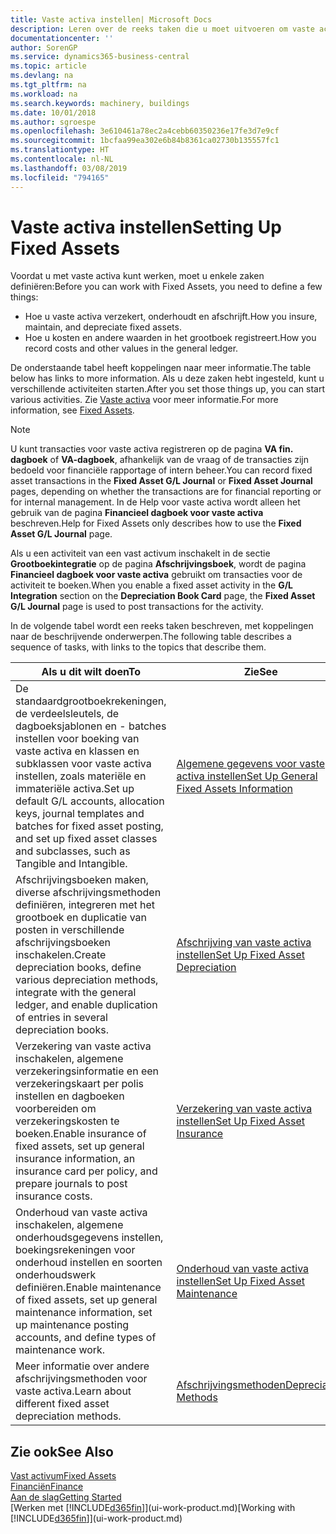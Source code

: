 ```yaml
---
title: Vaste activa instellen| Microsoft Docs
description: Leren over de reeks taken die u moet uitvoeren om vaste activa in te stellen, zoals machines of gebouwen.
documentationcenter: ''
author: SorenGP
ms.service: dynamics365-business-central
ms.topic: article
ms.devlang: na
ms.tgt_pltfrm: na
ms.workload: na
ms.search.keywords: machinery, buildings
ms.date: 10/01/2018
ms.author: sgroespe
ms.openlocfilehash: 3e610461a78ec2a4cebb60350236e17fe3d7e9cf
ms.sourcegitcommit: 1bcfaa99ea302e6b84b8361ca02730b135557fc1
ms.translationtype: HT
ms.contentlocale: nl-NL
ms.lasthandoff: 03/08/2019
ms.locfileid: "794165"
---
```

# <a name="setting-up-fixed-assets"></a><span data-ttu-id="2e28b-103">Vaste activa instellen</span><span class="sxs-lookup"><span data-stu-id="2e28b-103">Setting Up Fixed Assets</span></span>
<span data-ttu-id="2e28b-104">Voordat u met vaste activa kunt werken, moet u enkele zaken definiëren:</span><span class="sxs-lookup"><span data-stu-id="2e28b-104">Before you can work with Fixed Assets, you need to define a few things:</span></span>  

* <span data-ttu-id="2e28b-105">Hoe u vaste activa verzekert, onderhoudt en afschrijft.</span><span class="sxs-lookup"><span data-stu-id="2e28b-105">How you insure, maintain, and depreciate fixed assets.</span></span>  
* <span data-ttu-id="2e28b-106">Hoe u kosten en andere waarden in het grootboek registreert.</span><span class="sxs-lookup"><span data-stu-id="2e28b-106">How you record costs and other values in the general ledger.</span></span>  

<span data-ttu-id="2e28b-107">De onderstaande tabel heeft koppelingen naar meer informatie.</span><span class="sxs-lookup"><span data-stu-id="2e28b-107">The table below has links to more information.</span></span> <span data-ttu-id="2e28b-108">Als u deze zaken hebt ingesteld, kunt u verschillende activiteiten starten.</span><span class="sxs-lookup"><span data-stu-id="2e28b-108">After you set those things up, you can start various activities.</span></span> <span data-ttu-id="2e28b-109">Zie [Vaste activa](fa-manage.md) voor meer informatie.</span><span class="sxs-lookup"><span data-stu-id="2e28b-109">For more information, see [Fixed Assets](fa-manage.md).</span></span>  

> [!NOTE]  
>   <span data-ttu-id="2e28b-110">U kunt transacties voor vaste activa registreren op de pagina **VA fin. dagboek** of **VA-dagboek**, afhankelijk van de vraag of de transacties zijn bedoeld voor financiële rapportage of intern beheer.</span><span class="sxs-lookup"><span data-stu-id="2e28b-110">You can record fixed asset transactions in the **Fixed Asset G/L Journal** or **Fixed Asset Journal** pages, depending on whether the transactions are for financial reporting or for internal management.</span></span> <span data-ttu-id="2e28b-111">In de Help voor vaste activa wordt alleen het gebruik van de pagina **Financieel dagboek voor vaste activa** beschreven.</span><span class="sxs-lookup"><span data-stu-id="2e28b-111">Help for Fixed Assets only describes how to use the **Fixed Asset G/L Journal** page.</span></span>  

<span data-ttu-id="2e28b-112">Als u een activiteit van een vast activum inschakelt in de sectie **Grootboekintegratie** op de pagina **Afschrijvingsboek**, wordt de pagina **Financieel dagboek voor vaste activa** gebruikt om transacties voor de activiteit te boeken.</span><span class="sxs-lookup"><span data-stu-id="2e28b-112">When you enable a fixed asset activity in the **G/L Integration** section on the **Depreciation Book Card** page, the **Fixed Asset G/L Journal** page is used to post transactions for the activity.</span></span>

<span data-ttu-id="2e28b-113">In de volgende tabel wordt een reeks taken beschreven, met koppelingen naar de beschrijvende onderwerpen.</span><span class="sxs-lookup"><span data-stu-id="2e28b-113">The following table describes a sequence of tasks, with links to the topics that describe them.</span></span>  

| <span data-ttu-id="2e28b-114">Als u dit wilt doen</span><span class="sxs-lookup"><span data-stu-id="2e28b-114">To</span></span> | <span data-ttu-id="2e28b-115">Zie</span><span class="sxs-lookup"><span data-stu-id="2e28b-115">See</span></span> |
| --- | --- |
| <span data-ttu-id="2e28b-116">De standaardgrootboekrekeningen, de verdeelsleutels, de dagboeksjablonen en - batches instellen voor boeking van vaste activa en klassen en subklassen voor vaste activa instellen, zoals materiële en immateriële activa.</span><span class="sxs-lookup"><span data-stu-id="2e28b-116">Set up default G/L accounts, allocation keys, journal templates and batches for fixed asset posting, and set up fixed asset classes and subclasses, such as Tangible and Intangible.</span></span> |[<span data-ttu-id="2e28b-117">Algemene gegevens voor vaste activa instellen</span><span class="sxs-lookup"><span data-stu-id="2e28b-117">Set Up General Fixed Assets Information</span></span>](fa-how-setup-general.md) |
| <span data-ttu-id="2e28b-118">Afschrijvingsboeken maken, diverse afschrijvingsmethoden definiëren, integreren met het grootboek en duplicatie van posten in verschillende afschrijvingsboeken inschakelen.</span><span class="sxs-lookup"><span data-stu-id="2e28b-118">Create depreciation books, define various depreciation methods, integrate with the general ledger, and enable duplication of entries in several depreciation books.</span></span> |[<span data-ttu-id="2e28b-119">Afschrijving van vaste activa instellen</span><span class="sxs-lookup"><span data-stu-id="2e28b-119">Set Up Fixed Asset Depreciation</span></span>](fa-how-setup-depreciation.md) |
| <span data-ttu-id="2e28b-120">Verzekering van vaste activa inschakelen, algemene verzekeringsinformatie en een verzekeringskaart per polis instellen en dagboeken voorbereiden om verzekeringskosten te boeken.</span><span class="sxs-lookup"><span data-stu-id="2e28b-120">Enable insurance of fixed assets, set up general insurance information, an insurance card per policy, and prepare journals to post insurance costs.</span></span> |[<span data-ttu-id="2e28b-121">Verzekering van vaste activa instellen</span><span class="sxs-lookup"><span data-stu-id="2e28b-121">Set Up Fixed Asset Insurance</span></span>](fa-how-setup-insurance.md) |
| <span data-ttu-id="2e28b-122">Onderhoud van vaste activa inschakelen, algemene onderhoudsgegevens instellen, boekingsrekeningen voor onderhoud instellen en soorten onderhoudswerk definiëren.</span><span class="sxs-lookup"><span data-stu-id="2e28b-122">Enable maintenance of fixed assets, set up general maintenance information, set up maintenance posting accounts, and define types of maintenance work.</span></span> |[<span data-ttu-id="2e28b-123">Onderhoud van vaste activa instellen</span><span class="sxs-lookup"><span data-stu-id="2e28b-123">Set Up Fixed Asset Maintenance</span></span>](fa-how-setup-maintenance.md) |
| <span data-ttu-id="2e28b-124">Meer informatie over andere afschrijvingsmethoden voor vaste activa.</span><span class="sxs-lookup"><span data-stu-id="2e28b-124">Learn about different fixed asset depreciation methods.</span></span> |[<span data-ttu-id="2e28b-125">Afschrijvingsmethoden</span><span class="sxs-lookup"><span data-stu-id="2e28b-125">Depreciation Methods</span></span>](fa-depreciation-methods.md) |

## <a name="see-also"></a><span data-ttu-id="2e28b-126">Zie ook</span><span class="sxs-lookup"><span data-stu-id="2e28b-126">See Also</span></span>
[<span data-ttu-id="2e28b-127">Vast activum</span><span class="sxs-lookup"><span data-stu-id="2e28b-127">Fixed Assets</span></span>](fa-manage.md)  
[<span data-ttu-id="2e28b-128">Financiën</span><span class="sxs-lookup"><span data-stu-id="2e28b-128">Finance</span></span>](finance.md)  
[<span data-ttu-id="2e28b-129">Aan de slag</span><span class="sxs-lookup"><span data-stu-id="2e28b-129">Getting Started</span></span>](product-get-started.md)  
<span data-ttu-id="2e28b-130">[Werken met [!INCLUDE[d365fin](includes/d365fin_md.md)]](ui-work-product.md)</span><span class="sxs-lookup"><span data-stu-id="2e28b-130">[Working with [!INCLUDE[d365fin](includes/d365fin_md.md)]](ui-work-product.md)</span></span>
